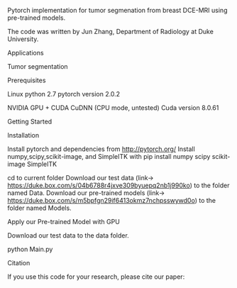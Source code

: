 Pytorch implementation for tumor segmenation from breast DCE-MRI using pre-trained models.



The code was written by Jun Zhang, Department of Radiology at Duke University.

Applications

Tumor segmentation




Prerequisites

Linux python 2.7
pytorch version 2.0.2

NVIDIA GPU + CUDA CuDNN (CPU mode, untested) Cuda version 8.0.61
                        
Getting Started

Installation

Install pytorch and dependencies from http://pytorch.org/
Install numpy,scipy,scikit-image, and SimpleITK with pip install numpy scipy scikit-image SimpleITK


cd to current folder
Download our test data (link-> https://duke.box.com/s/04b6788r4jxve309byuepq2nb1j990ko) to the folder named Data.
Download our pre-trained models (link-> https://duke.box.com/s/m5bpfgn29if6413okmz7nchpsswywd0o) to the folder named Models.

Apply our Pre-trained Model with GPU

Download our test data to the data folder.

python Main.py 


Citation

If you use this code for your research, please cite our paper:




